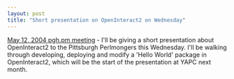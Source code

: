 ```yaml
---
layout: post
title: "Short presentation on OpenInteract2 on Wednesday"
---
```




<a href="http://pgh.pm.org/m/200405.html">May 12, 2004 pgh.pm meeting</a> - I'll be giving a short presentation about OpenInteract2 to the Pittsburgh Perlmongers this Wednesday. I'll be walking through developing, deploying and modify a 'Hello World' package in OpenInteract2, which will be the start of the presentation at YAPC next month.


